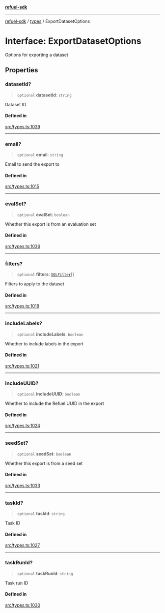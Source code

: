[**refuel-sdk**](../../README.md)

***

[refuel-sdk](../../modules.md) / [types](../README.md) / ExportDatasetOptions

# Interface: ExportDatasetOptions

Options for exporting a dataset

## Properties

### datasetId?

> `optional` **datasetId**: `string`

Dataset ID

#### Defined in

[src/types.ts:1039](https://github.com/refuel-ai/refuel-sdk/blob/6bdaa976108229093d96ed4ea0b79dde2d2eeea9/src/types.ts#L1039)

***

### email?

> `optional` **email**: `string`

Email to send the export to

#### Defined in

[src/types.ts:1015](https://github.com/refuel-ai/refuel-sdk/blob/6bdaa976108229093d96ed4ea0b79dde2d2eeea9/src/types.ts#L1015)

***

### evalSet?

> `optional` **evalSet**: `boolean`

Whether this export is from an evaluation set

#### Defined in

[src/types.ts:1036](https://github.com/refuel-ai/refuel-sdk/blob/6bdaa976108229093d96ed4ea0b79dde2d2eeea9/src/types.ts#L1036)

***

### filters?

> `optional` **filters**: [`SQLFilter`](SQLFilter.md)[]

Filters to apply to the dataset

#### Defined in

[src/types.ts:1018](https://github.com/refuel-ai/refuel-sdk/blob/6bdaa976108229093d96ed4ea0b79dde2d2eeea9/src/types.ts#L1018)

***

### includeLabels?

> `optional` **includeLabels**: `boolean`

Whether to include labels in the export

#### Defined in

[src/types.ts:1021](https://github.com/refuel-ai/refuel-sdk/blob/6bdaa976108229093d96ed4ea0b79dde2d2eeea9/src/types.ts#L1021)

***

### includeUUID?

> `optional` **includeUUID**: `boolean`

Whether to include the Refuel UUID in the export

#### Defined in

[src/types.ts:1024](https://github.com/refuel-ai/refuel-sdk/blob/6bdaa976108229093d96ed4ea0b79dde2d2eeea9/src/types.ts#L1024)

***

### seedSet?

> `optional` **seedSet**: `boolean`

Whether this export is from a seed set

#### Defined in

[src/types.ts:1033](https://github.com/refuel-ai/refuel-sdk/blob/6bdaa976108229093d96ed4ea0b79dde2d2eeea9/src/types.ts#L1033)

***

### taskId?

> `optional` **taskId**: `string`

Task ID

#### Defined in

[src/types.ts:1027](https://github.com/refuel-ai/refuel-sdk/blob/6bdaa976108229093d96ed4ea0b79dde2d2eeea9/src/types.ts#L1027)

***

### taskRunId?

> `optional` **taskRunId**: `string`

Task run ID

#### Defined in

[src/types.ts:1030](https://github.com/refuel-ai/refuel-sdk/blob/6bdaa976108229093d96ed4ea0b79dde2d2eeea9/src/types.ts#L1030)
